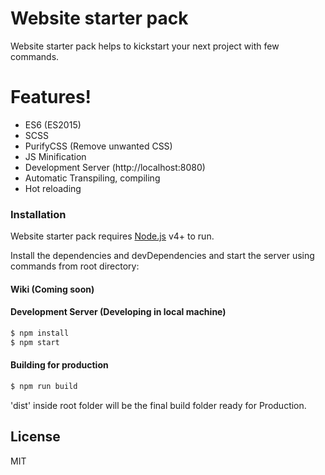 # Website starter pack

Website starter pack helps to kickstart your next project with few commands.

# Features!

  - ES6 (ES2015)
  - SCSS
  - PurifyCSS (Remove unwanted CSS)
  - JS Minification
  - Development Server (http://localhost:8080)
  - Automatic Transpiling, compiling
  - Hot reloading

### Installation

Website starter pack requires [Node.js](https://nodejs.org/) v4+ to run.

Install the dependencies and devDependencies and start the server using commands from root directory:

#### Wiki (Coming soon)

#### Development Server (Developing in local machine)

```sh
$ npm install
$ npm start
```

#### Building for production
```sh
$ npm run build
```
'dist' inside root folder will be the final build folder ready for Production.


License
----

MIT